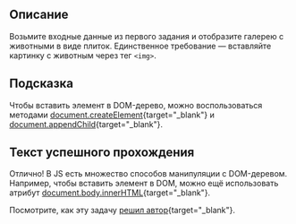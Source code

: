 ## Описание

Возьмите входные данные из первого задания и отобразите галерею с животными в виде плиток. Единственное требование — вставляйте картинку с животным через тег `<img>`.

## Подсказка

Чтобы вставить элемент в DOM-дерево, можно воспользоваться методами [document.createElement](https://developer.mozilla.org/en-US/docs/Web/API/Document/createElement){target="_blank"} и [document.appendChild](https://developer.mozilla.org/ru/docs/Web/API/Node/appendChild){target="_blank"}.

## Текст успешного прохождения

Отлично! В JS есть множество способов манипуляции c DOM-деревом. Например, чтобы вставить элемент в DOM, можно ещё использовать атрибут [document.body.innerHTML](https://developer.mozilla.org/en-US/docs/Web/API/Element/innerHTML){target="_blank"}.

Посмотрите, как эту задачу [решил автор](https://playcode.io/1210797){target="_blank"}.